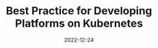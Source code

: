 ---
title: "Best Practice for Developing Platforms on Kubernetes"
collection: publications
type: "Publications"
date: 2022-12-24
permalink: /publications/kubernetes-best-practices
---